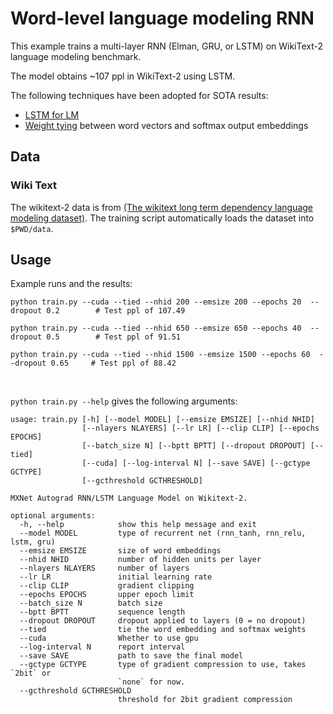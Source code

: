 # Word-level language modeling RNN

This example trains a multi-layer RNN (Elman, GRU, or LSTM) on WikiText-2 language modeling benchmark.

The model obtains ~107 ppl in WikiText-2 using LSTM.

The following techniques have been adopted for SOTA results:
- [LSTM for LM](https://arxiv.org/pdf/1409.2329.pdf)
- [Weight tying](https://arxiv.org/abs/1608.05859) between word vectors and softmax output embeddings

## Data

### Wiki Text

The wikitext-2 data is from [(The wikitext long term dependency language modeling dataset)](https://www.salesforce.com/products/einstein/ai-research/the-wikitext-dependency-language-modeling-dataset/). The training script automatically loads the dataset into `$PWD/data`.


## Usage

Example runs and the results:

```
python train.py --cuda --tied --nhid 200 --emsize 200 --epochs 20  --dropout 0.2        # Test ppl of 107.49
```
```
python train.py --cuda --tied --nhid 650 --emsize 650 --epochs 40  --dropout 0.5        # Test ppl of 91.51
```
```
python train.py --cuda --tied --nhid 1500 --emsize 1500 --epochs 60  --dropout 0.65     # Test ppl of 88.42
```


<br>

`python train.py --help` gives the following arguments:
```
usage: train.py [-h] [--model MODEL] [--emsize EMSIZE] [--nhid NHID]
                [--nlayers NLAYERS] [--lr LR] [--clip CLIP] [--epochs EPOCHS]
                [--batch_size N] [--bptt BPTT] [--dropout DROPOUT] [--tied]
                [--cuda] [--log-interval N] [--save SAVE] [--gctype GCTYPE]
                [--gcthreshold GCTHRESHOLD]

MXNet Autograd RNN/LSTM Language Model on Wikitext-2.

optional arguments:
  -h, --help            show this help message and exit
  --model MODEL         type of recurrent net (rnn_tanh, rnn_relu, lstm, gru)
  --emsize EMSIZE       size of word embeddings
  --nhid NHID           number of hidden units per layer
  --nlayers NLAYERS     number of layers
  --lr LR               initial learning rate
  --clip CLIP           gradient clipping
  --epochs EPOCHS       upper epoch limit
  --batch_size N        batch size
  --bptt BPTT           sequence length
  --dropout DROPOUT     dropout applied to layers (0 = no dropout)
  --tied                tie the word embedding and softmax weights
  --cuda                Whether to use gpu
  --log-interval N      report interval
  --save SAVE           path to save the final model
  --gctype GCTYPE       type of gradient compression to use, takes `2bit` or
                        `none` for now.
  --gcthreshold GCTHRESHOLD
                        threshold for 2bit gradient compression
```
